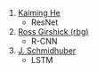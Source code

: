 1. [Kaiming He](http://kaiminghe.com/)
    * ResNet
2. [Ross Girshick (rbg)](http://www.rossgirshick.info/)
    * R-CNN
3. [J. Schmidhuber](http://people.idsia.ch/~juergen/)
    * LSTM
